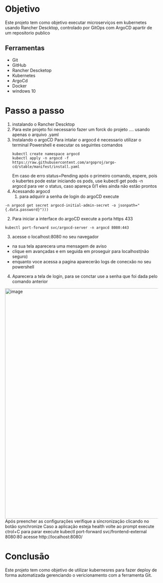 # Objetivo
Este projeto tem como objetivo executar microserviços em kubernetes usando Rancher Descktop, controlado por GitOps com ArgoCD apartir de um repositorio publico
## Ferramentas
- Git
- GitHub
- Rancher Descketop
- Kubernetes
- ArgoCd
- Docker
- windows 10
# Passo a passo
1. instalando o Rancher Descktop
2. Para este projeto foi necessario fazer um forck do projeto .... usando apenas o arquivo .yaml
3. Instalando o argoCD
   Para intalar o argocd é necessario utilizar o terminal Powershell
   e executar os seguintes comandos
   ```
   kubectl create namespace argocd
   kubectl apply -n argocd -f https://raw.githubusercontent.com/argoproj/argo-cd/stable/manifest/install.yaml
   ```
   Em caso de erro status=Pending após o primeiro comando, espere, pois o kubertes pode estar iniciando os pods, use kubectl get pods -n argocd para ver o status, caso apareça 0/1 eles ainda não estão prontos
4. Acessando argocd
   1. para adquirir a senha de login do argoCD execute
```       [System.Text.Encoding]::UTF8.GetString([System.Convert]::FromBase64String((kubectl
-n argocd get secret argocd-initial-admin-secret -o jsonpath="{.data.password}"))) 
```
2. Para iniciar a interface do argoCD execute a porta https 433
```
kubectl port-forward svc/argocd-server -n argocd 8080:443
```
3. acesse o localhost:8080 no seu navegador
- na sua tela aparecera uma mensagem de aviso
- clique em avançadas e em seguida em proseguir para localhost(não seguro)
- enquanto voce acessa a pagina aparecerão logs de conecxão no seu powershell
4. Aparecera a tela de login, para se conctar use a senha que foi dada pelo comando anterior
<img width="915" height="756" alt="image" src="https://github.com/user-attachments/assets/aa32cd8b-b3b2-4416-8f5c-fe1034d48ed2" />
Após preencher as configurações verifique a sincronização clicando no botão synchronize
Caso a aplicação esteja health volte ao prompt
execute ctrol+C para parar
execute kubectl port-forward svc/frontend-external 8080:80
acesse http://localhost:8080/

# Conclusão
  Este projeto tem como objetivo de utilizar kubernesres para fazer deploy de forma automatizada gerenciando o vericionamento com a ferramenta Git.
